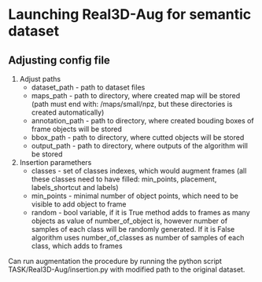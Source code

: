 # Launching Real3D-Aug for semantic dataset

## Adjusting config file

1. Adjust paths
   - dataset_path - path to dataset files
   - maps_path - path to directory, where created map will be stored (path must end with: /maps/small/npz, but these directories is created automatically)
   - annotation_path - path to directory, where created bouding boxes of frame objects will be stored
   - bbox_path - path to directory, where cutted objects will be stored
   - output_path - path to directory, where outputs of the algorithm will be stored
2. Insertion paramethers
   - classes - set of classes indexes, which would augment frames (all these classes need to have filled: min_points, placement, labels_shortcut and labels)
   - min_points - minimal number of object points, which need to be visible to add object to frame
   - random - bool variable, if it is True method adds to frames as many objects as value of number_of_object is, however number of samples of each class will be randomly generated. If it is False algorithm uses number_of_classes as number of samples of each class, which adds to frames

Can run augmentation the procedure by running the python script TASK/Real3D-Aug/insertion.py with modified path to the original dataset.
